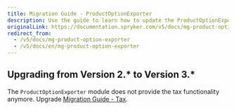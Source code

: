 ```yaml
---
title: Migration Guide - ProductOptionExporter
description: Use the guide to learn how to update the ProductOptionExporter module to a newer version.
originalLink: https://documentation.spryker.com/v5/docs/mg-product-option-exporter
redirect_from:
  - /v5/docs/mg-product-option-exporter
  - /v5/docs/en/mg-product-option-exporter
---
```


## Upgrading from Version 2.* to Version 3.*

The `ProductOptionExporter`  module does not provide the tax functionality anymore. Upgrade [Migration Guide - Tax](https://documentation.spryker.com/docs/en/mg-tax).
